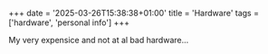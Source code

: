 +++
date = '2025-03-26T15:38:38+01:00'
title = 'Hardware'
tags = ['hardware', 'personal info']
+++

My very expensice and not at al bad hardware...
